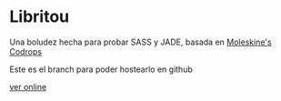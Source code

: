 # Libritou

Una boludez hecha para probar SASS y JADE, basada en [Moleskine's Codrops](http://tympanus.net/codrops/2010/12/14/moleskine-notebook/)

Este es el branch para poder hostearlo en github

[ver online](https://rodsevich.github.io/Libritou)
